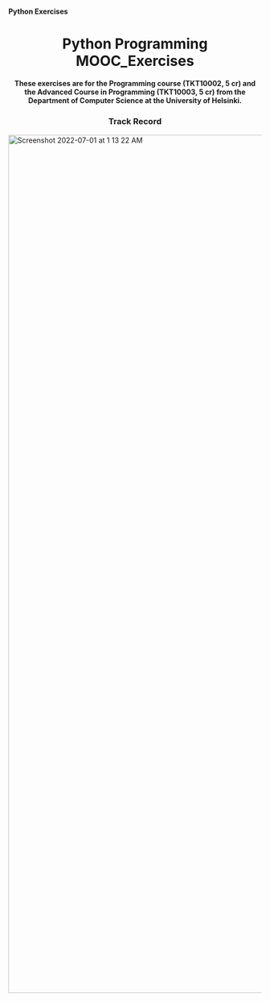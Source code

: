 #### Python Exercises

<h1 align="center">Python Programming MOOC_Exercises</h1>
<h4 align="center">These exercises are for the Programming course (TKT10002, 5 cr) and the Advanced Course in Programming (TKT10003, 5 cr) from the Department of Computer Science at the University of Helsinki.</h4>

<h3 align="center">Track Record</h3>

<img width="1705" alt="Screenshot 2022-07-01 at 1 13 22 AM" src="https://user-images.githubusercontent.com/89943976/176787642-2da31d88-af6c-4779-9742-7f0376f860f2.png">